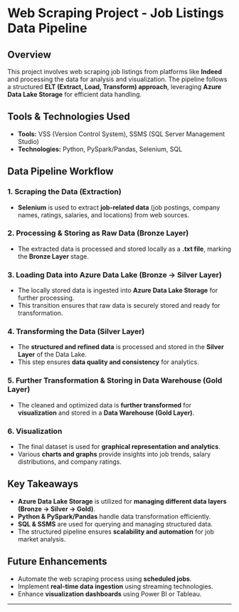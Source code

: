 # Web Scraping Project - Job Listings Data Pipeline

## Overview
This project involves web scraping job listings from platforms like **Indeed** and processing the data for analysis and visualization. The pipeline follows a structured **ELT (Extract, Load, Transform) approach**, leveraging **Azure Data Lake Storage** for efficient data handling.

## Tools & Technologies Used
- **Tools:** VSS (Version Control System), SSMS (SQL Server Management Studio)
- **Technologies:** Python, PySpark/Pandas, Selenium, SQL

## Data Pipeline Workflow

### 1. Scraping the Data (Extraction)
- **Selenium** is used to extract **job-related data** (job postings, company names, ratings, salaries, and locations) from web sources.

### 2. Processing & Storing as Raw Data (Bronze Layer)
- The extracted data is processed and stored locally as a **.txt file**, marking the **Bronze Layer** stage.

### 3. Loading Data into Azure Data Lake (Bronze → Silver Layer)
- The locally stored data is ingested into **Azure Data Lake Storage** for further processing.
- This transition ensures that raw data is securely stored and ready for transformation.

### 4. Transforming the Data (Silver Layer)
- The **structured and refined data** is processed and stored in the **Silver Layer** of the Data Lake.
- This step ensures **data quality and consistency** for analytics.

### 5. Further Transformation & Storing in Data Warehouse (Gold Layer)
- The cleaned and optimized data is **further transformed** for **visualization** and stored in a **Data Warehouse (Gold Layer)**.

### 6. Visualization
- The final dataset is used for **graphical representation and analytics**.
- Various **charts and graphs** provide insights into job trends, salary distributions, and company ratings.

## Key Takeaways
- **Azure Data Lake Storage** is utilized for **managing different data layers (Bronze → Silver → Gold)**.
- **Python & PySpark/Pandas** handle data transformation efficiently.
- **SQL & SSMS** are used for querying and managing structured data.
- The structured pipeline ensures **scalability and automation** for job market analysis.

## Future Enhancements
- Automate the web scraping process using **scheduled jobs**.
- Implement **real-time data ingestion** using streaming technologies.
- Enhance **visualization dashboards** using Power BI or Tableau.

---

